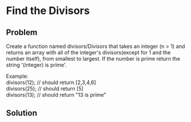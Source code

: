 # Find the Divisors

## Problem

Create a function named divisors/Divisors that takes an integer (n > 1) and returns an array with all of the integer's divisors(except for 1 and the number itself), from smallest to largest. If the number is prime return the string '(integer) is prime'.

Example:</br>
divisors(12); // should return [2,3,4,6]</br>
divisors(25); // should return [5]</br>
divisors(13); // should return "13 is prime"</br>

## Solution